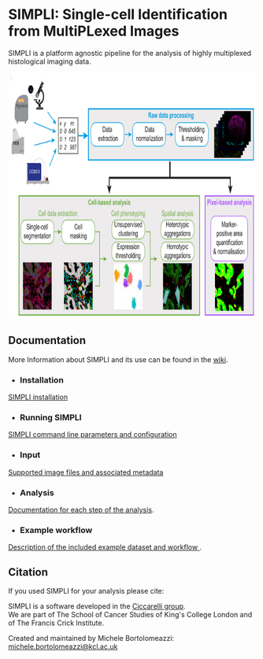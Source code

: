 # SIMPLI: Single-cell Identification from MultiPLexed Images

SIMPLI is a platform agnostic pipeline for the analysis of highly multiplexed histological imaging data.  
    
<img src="assets/Fig1.png" width="829" height="500">

## Documentation
More Information about SIMPLI and its use can be found in the [wiki](https://github.com/ciccalab/SIMPLI/wiki). 

- ### Installation
[SIMPLI installation](https://github.com/ciccalab/SIMPLI/wiki/Installation)

- ### Running SIMPLI
[SIMPLI command line parameters and configuration](https://github.com/ciccalab/SIMPLI/wiki/Run)

- ### Input
[Supported image files and associated metadata](https://github.com/ciccalab/SIMPLI/wiki/Input)

- ### Analysis
[Documentation for each step of the analysis](https://github.com/ciccalab/SIMPLI/wiki/Analysis).

- ### Example workflow
[Description of the included example dataset and workflow ](https://github.com/ciccalab/SIMPLI/wiki/Example_Workflow).

## Citation
If you used SIMPLI for your analysis please cite:


SIMPLI is a software developed in the [Ciccarelli group](https://www.crick.ac.uk/research/labs/francesca-ciccarelli).  
We are part of The School of Cancer Studies of King's College London and of The Francis Crick Institute.  

Created and maintained by Michele Bortolomeazzi: michele.bortolomeazzi@kcl.ac.uk
